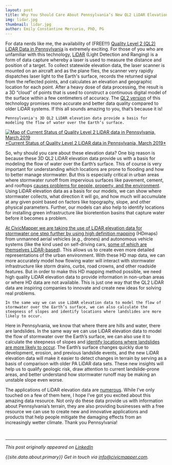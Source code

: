 ```yaml
---
layout: post
title: Why You Should Care About Pennsylvania’s New QL2 LiDAR Elevation Data
img: lidar.jpg
thumbnail: lidar.jpg
author: Emily Constantine Mercurio, PhD, PG
---
```


For data nerds like me, the availability of (FREE!!!) [Quality Level 2 (QL2) LiDAR Data in Pennsylvania](https://www.srbc.net/pennsylvania-lidar-working-group/index.html) is extremely exciting. For those of you who are unfamiliar with this technology, [LiDAR](https://en.wikipedia.org/wiki/Lidar) (Light Detection and Ranging) is a form of data capture whereby a laser is used to measure the distance and position of a target. To collect statewide elevation data, the laser scanner is mounted on an aircraft and as the plane flies, the scanner very rapidly dispatches laser light to the Earth's surface, records the returned signal from the reflected points, and calculates an elevation and geographic location for each point. After a heavy dose of data processing, the result is a 3D “cloud” of points that is used to construct a continuous digital model of the surface within a few centimeters of accuracy. The [QL2 version](https://pubs.usgs.gov/tm/11b4/Version1.2/tm11-B4.pdf) of this technology promises more accurate and better data quality compared to older LiDAR systems. If this all sounds amazing to you, that’s because it is!

    Pennsylvania's 3D QL2 LiDAR elevation data provide a basis for modeling the flow of water over the Earth’s surface. 

<a href="{{site.baseurl}}/assets/img/posts/lidar2.jpg" class="thumbnail">
    <img class="img-responsive" src="{{site.baseurl}}/assets/img/posts/lidar2.jpg" title="Current Status of Quality Level 2 LiDAR data in Pennsylvania, March 2019" alt="Map of Current Status of Quality Level 2 LiDAR data in Pennsylvania, March 2019"/>
    <span class="caption">*Current Status of Quality Level 2 LiDAR data in Pennsylvania, March 2019*</span>
</a>

So, why should you care about these elevation data? One big reason is because these 3D QL2 LiDAR elevation data provide us with a basis for modeling the flow of water over the Earth’s surface. This of course is very important for understanding which locations are prone to flooding and how to better manage stormwater. But this is especially critical in urban areas where stormwater runoff from impervious surfaces like pavement, cement, and rooftops [causes problems for people, property, and the environment](https://www.governor.pa.gov/allegheny-county-leaders-agree-gov-wolfs-restore-pennsylvania-infrastructure-plan-will-help-region-thrive/). Using LiDAR elevation data as a basis for our models, we can show where stormwater collects, what direction it will go, and how much will accumulate at any given point based on factors like topography, slope, and other physical parameters. Further, our models can also help to identify locations for installing green infrastructure like bioretention basins that capture water before it becomes a problem.

[At CivicMapper we are taking the use of LiDAR elevation data for stormwater one step further by using high definition mapping](https://www.startnowpgh.com/news/2019/5/2/civicmapper-is-solving-pittsburghs-stormwater-infrastructure-one-street-at-a-time) (HDmaps) from unmanned aerial vehicles (e.g., drones) and autonomous vehicle systems (like the kind used on self-driving cars, [some of which are themselves LiDAR-based](https://news.voyage.auto/an-introduction-to-lidar-the-key-self-driving-car-sensor-a7e405590cff)). This allows us to create even more detailed representations of the urban environment. With these HD map data, we can more accurately model how flowing water will interact with stormwater infrastructure like storm drains, curbs, road crowns, and other roadside features. But in order to make this HD mapping method possible, we need high quality LiDAR elevation data to provide information in non-urban areas or where HD data are not available. This is just one way that the QL2 LiDAR data are inspiring companies to innovate and create new ideas for solving real problems.

    In the same way we can use LiDAR elevation data to model the flow of stormwater over the Earth’s surface, we can also calculate the steepness of slopes and identify locations where landslides are more likely to occur. 

Here in Pennsylvania, we know that where there are hills and water, there are landslides. In the same way we can use LiDAR elevation data to model the flow of stormwater over the Earth’s surface, we can also use it to calculate the steepness of slopes and [identify locations where landslides are more likely to occur](https://www.geospatialworld.net/blogs/lidar-preventing-mitigating-landslides/). The Earth’s surface changes quickly due to development, erosion, and previous landslide events, and the new LiDAR elevation data will make it easier to detect changes in terrain by serving as a basis of comparison with older PA LiDAR data sets. These new insights will help us to qualify geologic risk, draw attention to current landslide-prone areas, and better understand how stormwater runoff may be making an unstable slope even worse.

The applications of LiDAR elevation data are [numerous](https://grindgis.com/data/lidar-data-50-applications). While I’ve only touched on a few of them here, I hope I’ve got you excited about this amazing data resource. Not only do these data provide us with information about Pennsylvania’s terrain, they are also providing businesses with a free resource we can use to create new and innovative applications and products that help people mitigate the damaging effects from an increasingly wetter climate. Thank you Pennsylvania!  

<br>
<hr>

*This post originally appeared on [LinkedIn](https://www.linkedin.com/pulse/inspiring-innovation-why-you-should-care-new-ql2-data/)*

*{{site.data.about.primary}} Get in touch via [info@civicmapper.com](mailto:info@civicmapper.com).*